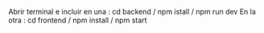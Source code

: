 Abrir terminal e incluir en una : cd backend / npm istall / npm run dev
En la otra : cd frontend / npm install / npm start 
 
 
